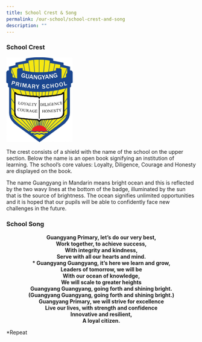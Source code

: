```yaml
---
title: School Crest & Song
permalink: /our-school/school-crest-and-song
description: ""
---
```

### School Crest

<img src="/images/schoolcrest.jpeg" 
     style="width:35%">
		 

The crest consists of a shield with the name of the school on the upper section. Below the name is an open book signifying an institution of learning. The school’s core values: Loyalty, Diligence, Courage and Honesty are displayed on the book.

The name Guangyang in Mandarin means bright ocean and this is reflected by the two wavy lines at the bottom of the badge, illuminated by the sun that is the source of brightness. The ocean signifies unlimited opportunities and it is hoped that our pupils will be able to confidently face new challenges in the future.

### School Song

<center><strong>Guangyang Primary, let’s do our very best,<br>Work together, to achieve success,<br>With integrity and kindness,<br>Serve with all our hearts and mind.</strong></center>

<center><strong>* Guangyang Guangyang, it’s here we learn and grow,<br>Leaders of tomorrow, we will be<br>With our ocean of knowledge,<br>We will scale to greater heights<br>Guangyang Guangyang, going forth and shining bright.<br>(Guangyang Guangyang, going forth and shining bright.)</strong></center>

<center><strong>Guangyang Primary, we will strive for excellence<br>
Live our lives, with strength and confidence<br>
Innovative and resilient,<br>
	A loyal citizen.<br></strong></center>

*Repeat